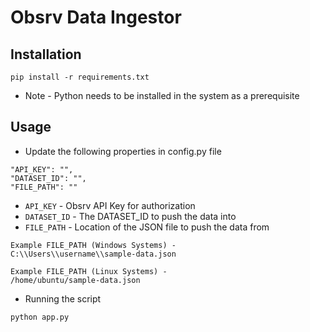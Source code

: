 # Obsrv Data Ingestor

## Installation
```code
pip install -r requirements.txt
```
- Note - Python needs to be installed in the system as a prerequisite

## Usage
- Update the following properties in config.py file
```code
"API_KEY": "",
"DATASET_ID": "",
"FILE_PATH": ""
```

- `API_KEY` - Obsrv API Key for authorization
- `DATASET_ID` - The DATASET_ID to push the data into
- `FILE_PATH` - Location of the JSON file to push the data from
```code
Example FILE_PATH (Windows Systems) -
C:\\Users\\username\\sample-data.json

Example FILE_PATH (Linux Systems) -
/home/ubuntu/sample-data.json
```

- Running the script
```code
python app.py
```
